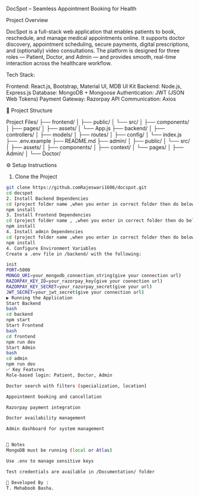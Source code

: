 DocSpot – Seamless Appointment Booking for Health

Project Overview

DocSpot is a full-stack web application that enables patients to book, reschedule, and manage medical appointments online. It supports doctor discovery, appointment scheduling, secure payments, digital prescriptions, and (optionally) video consultations. The platform is designed for three roles — Patient, Doctor, and Admin — and provides smooth, real-time interaction across the healthcare workflow.


Tech Stack:

Frontend: React.js, Bootstrap, Material UI, MDB UI Kit
Backend: Node.js, Express.js
Database: MongoDB + Mongoose
Authentication: JWT (JSON Web Tokens)
Payment Gateway: Razorpay
API Communication: Axios

📁 Project Structure

Project Files/
├── frontend/
│ ├── public/
│ └── src/
│ ├── components/
│ ├── pages/
│ ├── assets/
│ └── App.js
├── backend/
│ ├── controllers/
│ ├── models/
│ ├── routes/
│ ├── config/
│ └── index.js
├── .env.example
├── README.md 
├── admin/
│   ├── public/
│   └── src/
│       ├── assets/
│       ├── components/
│       ├── context/
│       └── pages/
│           ├── Admin/
│           └── Doctor/


⚙ Setup Instructions

1. Clone the Project
```bash
git clone https://github.comRajeswari1606/docspot.git
cd docspot
2. Install Backend Dependencies
cd (project folder name ,when you enter in correct folder then do below steps)
npm install
3. Install Frontend Dependencies
cd (project folder name , ,when you enter in correct folder then do below steps)
npm install
4. Install admin Dependencies
cd (project folder name ,when you enter in correct folder then do below steps)
npm install
4. Configure Environment Variables
Create a .env file in /backend/ with the following:

init
PORT=5000
MONGO_URI=your_mongodb_connection_string(give your connection url)
RAZORPAY_KEY_ID=your_razorpay_key(give your coonection url)
RAZORPAY_KEY_SECRET=your_razorpay_secret(give your url)
JWT_SECRET=your_jwt_secret(give your connection url)
▶ Running the Application
Start Backend
bash
cd backend
npm start
Start Frontend
bash
cd frontend
npm run dev
Start Admin
bash
cd admin
npm run dev
✅ Key Features
Role-based login: Patient, Doctor, Admin

Doctor search with filters (specialization, location)

Appointment booking and cancellation

Razorpay payment integration

Doctor availability management

Admin dashboard for system management


📁 Notes
MongoDB must be running (local or Atlas)

Use .env to manage sensitive keys

Test credentials are available in /Documentation/ folder

👥 Developed By :
T. Mehaboob Basha.
